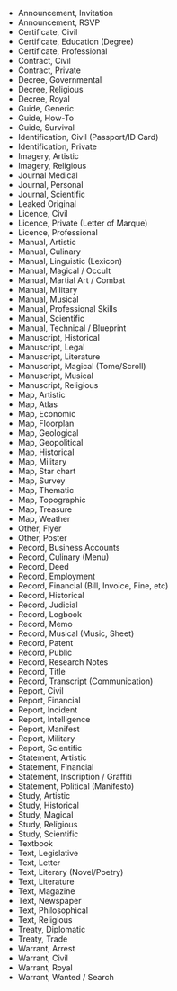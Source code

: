- Announcement, Invitation
- Announcement, RSVP
- Certificate, Civil
- Certificate, Education (Degree)
- Certificate, Professional
- Contract, Civil
- Contract, Private
- Decree, Governmental
- Decree, Religious
- Decree, Royal
- Guide, Generic
- Guide, How-To
- Guide, Survival
- Identification, Civil (Passport/ID Card)
- Identification, Private
- Imagery, Artistic
- Imagery, Religious
- Journal Medical
- Journal, Personal
- Journal, Scientific
- Leaked Original
- Licence, Civil
- Licence, Private (Letter of Marque)
- Licence, Professional
- Manual, Artistic
- Manual, Culinary
- Manual, Linguistic (Lexicon)
- Manual, Magical / Occult
- Manual, Martial Art / Combat
- Manual, Military
- Manual, Musical
- Manual, Professional Skills
- Manual, Scientific
- Manual, Technical / Blueprint
- Manuscript, Historical
- Manuscript, Legal
- Manuscript, Literature
- Manuscript, Magical (Tome/Scroll)
- Manuscript, Musical
- Manuscript, Religious
- Map, Artistic
- Map, Atlas
- Map, Economic
- Map, Floorplan
- Map, Geological
- Map, Geopolitical
- Map, Historical
- Map, Military
- Map, Star chart
- Map, Survey
- Map, Thematic
- Map, Topographic
- Map, Treasure
- Map, Weather
- Other, Flyer
- Other, Poster
- Record, Business Accounts
- Record, Culinary (Menu)
- Record, Deed
- Record, Employment
- Record, Financial (Bill, Invoice, Fine, etc)
- Record, Historical
- Record, Judicial
- Record, Logbook
- Record, Memo
- Record, Musical (Music, Sheet)
- Record, Patent
- Record, Public
- Record, Research Notes
- Record, Title
- Record, Transcript (Communication)
- Report, Civil
- Report, Financial
- Report, Incident
- Report, Intelligence
- Report, Manifest
- Report, Military
- Report, Scientific
- Statement, Artistic
- Statement, Financial
- Statement, Inscription / Graffiti
- Statement, Political (Manifesto)
- Study, Artistic
- Study, Historical
- Study, Magical
- Study, Religious
- Study, Scientific
- Textbook
- Text, Legislative
- Text, Letter
- Text, Literary (Novel/Poetry)
- Text, Literature
- Text, Magazine
- Text, Newspaper
- Text, Philosophical
- Text, Religious
- Treaty, Diplomatic
- Treaty, Trade
- Warrant, Arrest
- Warrant, Civil
- Warrant, Royal
- Warrant, Wanted / Search